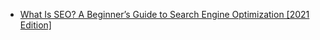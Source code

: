 -   [What Is SEO? A Beginner’s Guide to Search Engine Optimization [2021 Edition]](https://www.semrush.com/blog/what-is-seo/?kw=&cmp=AU_SRCH_DSA_Blog_Core_BU_EN&label=dsa_pagefeed&Network=g&Device=c&utm_content=484209563515&kwid=dsa-1057183190635&cmpid=11771895288&agpid=114769149536&BU=Core&extid=150553745969&adpos=&gclid=Cj0KCQiA7NKBBhDBARIsAHbXCB6cV-mV83ll0BXeBOgDM43eSSjB5KPEtODl7hRseNc2LUO89pYb2tUaAkRMEALw_wcB)

